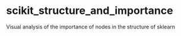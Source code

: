 # scikit_structure_and_importance
Visual analysis of the importance of nodes in the structure of sklearn
